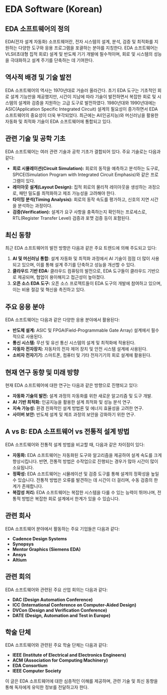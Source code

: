 # EDA Software (Korean)

## EDA 소프트웨어의 정의

EDA(전자 설계 자동화) 소프트웨어란, 전자 시스템의 설계, 분석, 검증 및 최적화를 지원하는 다양한 도구와 응용 프로그램을 포괄하는 분야를 지칭한다. EDA 소프트웨어는 VLSI(초대형 집적 회로) 설계 및 반도체 기기 개발에 필수적이며, 회로 및 시스템의 성능을 극대화하고 설계 주기를 단축하는 데 기여한다.

## 역사적 배경 및 기술 발전

EDA 소프트웨어의 역사는 1970년대로 거슬러 올라간다. 초기 EDA 도구는 기초적인 회로 설계 기능만을 제공했지만, 시간이 지남에 따라 기술이 발전하면서 복잡한 회로 및 시스템의 설계와 검증을 지원하는 고급 도구로 발전하였다. 1980년대와 1990년대에는 ASIC(Application Specific Integrated Circuit) 설계의 필요성이 증가하면서 EDA 소프트웨어의 중요성이 더욱 부각되었다. 최근에는 AI(인공지능)와 머신러닝을 활용한 자동화 및 최적화 기술이 EDA 소프트웨어에 통합되고 있다.

## 관련 기술 및 공학 기초

EDA 소프트웨어는 여러 관련 기술과 공학 기초가 결합되어 있다. 주요 기술로는 다음과 같다:

- **회로 시뮬레이션(Circuit Simulation):** 회로의 동작을 예측하고 분석하는 도구로, SPICE(Simulation Program with Integrated Circuit Emphasis)와 같은 프로그램이 있다.
- **레이아웃 설계(Layout Design):** 집적 회로의 물리적 레이아웃을 생성하는 과정으로, 패턴 밀도를 최적화하고 제조 가능성을 고려해야 한다.
- **타이밍 분석(Timing Analysis):** 회로의 동작 속도를 평가하고, 신호의 지연 시간을 분석하는 과정이다.
- **검증(Verification):** 설계가 요구 사항을 충족하는지 확인하는 프로세스로, RTL(Register Transfer Level) 검증과 포맷 검증 등이 포함된다.

## 최신 동향

최근 EDA 소프트웨어의 발전 방향은 다음과 같은 주요 트렌드에 의해 주도되고 있다:

1. **AI 및 머신러닝 통합:** 설계 자동화 및 최적화 과정에서 AI 기술이 점점 더 많이 사용되고 있으며, 이를 통해 설계 주기를 단축하고 성능을 개선할 수 있다.
2. **클라우드 기반 EDA:** 클라우드 컴퓨팅의 발전으로, EDA 도구들이 클라우드 기반으로 제공되며, 협업이 용이해지고 접근성이 높아졌다.
3. **오픈 소스 EDA 도구:** 오픈 소스 프로젝트들이 EDA 도구의 개발에 참여하고 있으며, 이는 비용 절감 및 혁신을 촉진하고 있다.

## 주요 응용 분야

EDA 소프트웨어는 다음과 같은 다양한 응용 분야에서 활용된다:

- **반도체 설계:** ASIC 및 FPGA(Field-Programmable Gate Array) 설계에서 필수적으로 사용된다.
- **통신 시스템:** 무선 및 유선 통신 시스템의 설계 및 최적화에 적용된다.
- **자동차 전자장치:** 자동차의 전자 제어 장치 및 안전 시스템 설계에 사용된다.
- **소비자 전자기기:** 스마트폰, 컴퓨터 및 기타 전자기기의 회로 설계에 활용된다.

## 현재 연구 동향 및 미래 방향

현재 EDA 소프트웨어에 대한 연구는 다음과 같은 방향으로 진행되고 있다:

- **자동화 기술의 발전:** 설계 과정의 자동화를 위한 새로운 알고리즘 및 도구 개발.
- **AI 기반 최적화:** 인공지능을 활용한 설계 최적화 및 성능 분석 연구.
- **지속 가능성:** 환경 친화적인 설계 방법론 및 에너지 효율성을 고려한 연구.
- **사이버 보안:** 반도체 설계 및 제조 과정의 보안을 강화하기 위한 연구.

## A vs B: EDA 소프트웨어 vs 전통적 설계 방법

EDA 소프트웨어와 전통적 설계 방법을 비교할 때, 다음과 같은 차이점이 있다:

- **자동화:** EDA 소프트웨어는 자동화된 도구와 알고리즘을 제공하여 설계 속도를 크게 향상시킵니다. 반면, 전통적 방법은 수작업으로 진행되는 경우가 많아 시간이 많이 소요됩니다.
- **정확성:** EDA 소프트웨어는 시뮬레이션 및 검증 도구를 통해 설계의 정확성을 높일 수 있습니다. 전통적 방법은 오류를 발견하는 데 시간이 더 걸리며, 수동 검증의 한계가 존재합니다.
- **복잡성 처리:** EDA 소프트웨어는 복잡한 시스템을 다룰 수 있는 능력이 뛰어나며, 전통적 방법은 복잡한 회로 설계에서 한계가 있을 수 있습니다.

## 관련 회사

EDA 소프트웨어 분야에서 활동하는 주요 기업들은 다음과 같다:

- **Cadence Design Systems**
- **Synopsys**
- **Mentor Graphics (Siemens EDA)**
- **Ansys**
- **Altium**

## 관련 회의

EDA 소프트웨어와 관련된 주요 산업 회의는 다음과 같다:

- **DAC (Design Automation Conference)**
- **ICC (International Conference on Computer-Aided Design)**
- **DVCon (Design and Verification Conference)**
- **DATE (Design, Automation and Test in Europe)**

## 학술 단체

EDA 소프트웨어와 관련된 주요 학술 단체는 다음과 같다:

- **IEEE (Institute of Electrical and Electronics Engineers)**
- **ACM (Association for Computing Machinery)**
- **EDA Consortium**
- **IEEE Computer Society** 

이 글은 EDA 소프트웨어에 대한 심층적인 이해를 제공하며, 관련 기술 및 최신 동향을 통해 독자에게 유익한 정보를 전달하고자 한다.